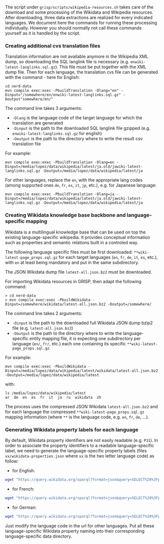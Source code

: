 The script under `grisp/scripts/wikipedia-resources.sh` takes care of the download and some processing of the Wikidata and Wikipedia resources. After downloading, three data extractions are realized for every indicated languages. We document here the commands for running these processing individually. However you should normally not call these commands yourself as it is handled by the script. 

### Creating additional cvs translation files

Translation information are not available anymore in the Wikipedia XML dump, so downloading the SQL langlink file is necessary (e.g. `enwiki-latest-langlinks.sql.gz`). This file must be put together with the XML dump file. Then for each language, the translation cvs file can be generated with the command - here for English: 

```console
cd nerd-data
mvn compile exec:exec -PbuildTranslation -Dlang="en" -Dinput="/somewhere/en/enwiki-latest-langlinks.sql.gz" -Doutput"somewhere/en/" 
```

The command line takes 3 arguments: 

* `-Dlang` is the language code of the target language for which the translation are generated
* `-Dinput` is the path to the downloaded SQL langlink file gzipped (e.g. `enwiki-latest-langlinks.sql.gz` for english)
* `-Doutput` is the path to the directory where to write the result csv translation file 

For example:

```console
mvn compile exec:exec -PbuildTranslation -Dlang=en -Dinput=/media/lopez/data/wikipedia/latest/ja.old/jawiki-latest-langlinks.sql.gz -Doutput=/media/lopez/data/wikipedia/latest/ja
```

For other languages, replace the ```en```, with the appropriate lang codes (among supported ones `de`, `fr`, `es`, `it`, `jp`, etc.), e.g. for Japanese language:

```
mvn compile exec:exec -PbuildTranslation -Dlang=ja -Dinput=/media/lopez/data/wikipedia/latest/ja.old/jawiki-latest-langlinks.sql.gz -Doutput=/media/lopez/data/wikipedia/latest/ja
```

### Creating Wikidata knowledge base backbone and language-specific mapping

Wikidata is a multilingual knowledge base that can be used on top the existing language-specific wikipedia. It provides conceptual information such as properties and semantic relations built in a controled way. 

The following language specific files must be first downloaded: ``**wiki-latest-page_props.sql.gz`` for each target languages (`en`, `fr`, `de`, `it`, `es`, etc.), with `en` at least being mandatory and put in the same subdirectory.

The JSON Wikidata dump file ``latest-all.json.bz2`` must be downloaded. 

For  importing Wikidata resources in GRISP, then adapt the following command:

```
> cd nerd-data
> mvn compile exec:exec -PbuildWikidata -Dinput=/somewhere/wikidata/latest-all.json.bz2 -Doutput=/somewhere/ 
```

The command line takes 2 arguments: 

* `-Dinput` is the path to the downloaded full Wikidata JSON dump bzip2 file (e.g. `latest-all.json.bz2`)
* `-Doutput` is the path to the directory where to write the language-specific entity mapping file, it is expecting one subdirectory per language (`en/`, `fr/`, etc.) each one containing its specific ``**wiki-latest-page_props.sql.gz``

For example: 

```console
mvn compile exec:exec -PbuildWikidata -Dinput=/media/lopez/data/wikipedia/latest/wikidata/latest-all.json.bz2 -Doutput=/media/lopez/data/wikipedia/latest
```

with: 

```
ls /media/lopez/data/wikipedia/latest
ar  de  en  es  fr  it  ja  ru  wikidata  zh
```

The process uses the compressed JSON Wikidata ``latest-all.json.bz2`` and for each language the compressed ``**wiki-latest-page_props.sql.gz`` mapping information (where `**` is the language code, e.g. `en`, `fr`, `de`, ...). 

### Generating Wikidata property labels for each language

By default, Wikidata property identifiers are not easily readable (e.g. `P31`). In order to associate the property identifiers to a readable language-specific label, we need to generate the language-specific property labels (files `xx/wikidata-properties.json` where `xx` is the two letter language code) as follow: 

- for English:

```bash
wget "https://query.wikidata.org/sparql?format=json&query=SELECT%20%3Fproperty%20%3FpropertyLabel%20WHERE%20%7B%0A%20%20%20%20%3Fproperty%20a%20wikibase%3AProperty%20.%0A%20%20%20%20SERVICE%20wikibase%3Alabel%20%7B%0A%20%20%20%20%20%20bd%3AserviceParam%20wikibase%3Alanguage%20%22en%22%20.%0A%20%20%20%7D%0A%20%7D%0A%0A" -O en/wikidata-properties.json
```

- for French: 

```bash
wget "https://query.wikidata.org/sparql?format=json&query=SELECT%20%3Fproperty%20%3FpropertyLabel%20WHERE%20%7B%0A%20%20%20%20%3Fproperty%20a%20wikibase%3AProperty%20.%0A%20%20%20%20SERVICE%20wikibase%3Alabel%20%7B%0A%20%20%20%20%20%20bd%3AserviceParam%20wikibase%3Alanguage%20%22fr%22%20.%0A%20%20%20%7D%0A%20%7D%0A%0A" -O fr/wikidata-properties.json
```

- for German:

```bash
wget "https://query.wikidata.org/sparql?format=json&query=SELECT%20%3Fproperty%20%3FpropertyLabel%20WHERE%20%7B%0A%20%20%20%20%3Fproperty%20a%20wikibase%3AProperty%20.%0A%20%20%20%20SERVICE%20wikibase%3Alabel%20%7B%0A%20%20%20%20%20%20bd%3AserviceParam%20wikibase%3Alanguage%20%22de%22%20.%0A%20%20%20%7D%0A%20%7D%0A%0A" -O de/wikidata-properties.json
```

Just modify the language code in the url for other languages. Put all these language-specific Wikidata property naming into their corresponding language-specific data directory.
